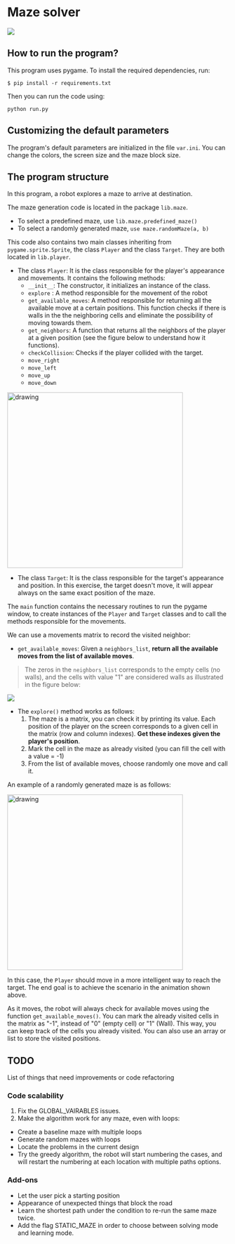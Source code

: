 # Maze solver

![](graphics/maze.gif)

## How to run the program?
This program uses pygame. To install the required dependencies, run:

```
$ pip install -r requirements.txt
```

Then you can run the code using:

```
python run.py
```

## Customizing the default parameters

The program's default parameters are initialized in the file `var.ini`. You can change the colors, the screen size and the maze block size.

## The program structure
In this program, a robot explores a maze to arrive at destination. 

The maze generation code is located in the package `lib.maze`.
* To select a predefined maze, use `lib.maze.predefined_maze()`
* To select a randomly generated maze, `use maze.randomMaze(a, b)`


This code also contains two main classes inheriting from `pygame.sprite.Sprite`, the class `Player` and the class `Target`. They are both located in `lib.player`.

* The class `Player`: It is the class responsible for the player's appearance and movements. It contains the following methods:
  * `__init__`: The constructor, it initializes an instance of the class.
  * `explore` : A method responsible for the movement of the robot
  * `get_available_moves`: A method responsible for returning all the available move at a certain positions. This function checks if there is walls in the the neighboring cells and eliminate the possibility of moving towards them.
  * `get_neighbors`: A function that returns all the neighbors of the player at a given position (see the figure below to understand how it functions).
  * `checkCollision`: Checks if the player collided with the target.
  * `move_right`
  * `move_left`
  * `move_up`
  * `move_down`

<img src="graphics/directions.png" alt="drawing" width="400"/>

* The class `Target`: It is the class responsible for the target's appearance and position. In this exercise, the target doesn't move, it will appear always on the same exact position of the maze.

The `main` function contains the necessary routines to run the pygame window, to create instances of the `Player` and `Target` classes and to call the methods responsible for the movements.

We can use a movements matrix to record the visited neighbor:

* `get_available_moves`: Given a `neighbors_list`, **return all the available moves from the list of available moves**.

> The zeros in the `neighbors_list` corresponds to the empty cells (no walls), and the cells with value "1" are considered walls as illustrated in the figure below:

![](graphics/matrix-move.png)


* The `explore()` method works as follows:
  1. The maze is a matrix,  you can check it by printing its value. Each position of the player on the screen corresponds to a given cell in the matrix (row and column indexes). **Get these indexes given the player's position**.
  2. Mark the cell in the maze as already visited (you can fill the cell with a value = -1)
  3. From the list of available moves, choose randomly one move and call it.

An example of a randomly generated maze is as follows:

<img src="graphics/maze.png" alt="drawing" width="400"/>

In this case, the `Player` should move in a more intelligent way to reach the target. The end goal is to achieve the scenario in the animation shown above.

As it moves, the robot will always check for available moves using the function `get_available_moves()`. You can mark the already visited cells in the matrix as "-1", instead of "0" (empty cell) or "1" (Wall). This way, you can keep track of the cells you already visited.
You can also use an array or list to store the visited positions.


## TODO

List of things that need improvements or code refactoring

### Code scalability

1. Fix the GLOBAL_VAIRABLES issues.
2. Make the algorithm work for any maze, even with loops:

  * Create a baseline maze with multiple loops
  * Generate random mazes with loops
  * Locate the problems in the current design 
  * Try the greedy algorithm, the robot will start numbering the cases, and will restart the numbering at each location with multiple paths options.

### Add-ons

* Let the user pick a starting position
* Appearance of unexpected things that block the road
* Learn the shortest path under the condition to re-run the same maze twice.
* Add the flag STATIC_MAZE in order to choose between solving mode and learning mode.

